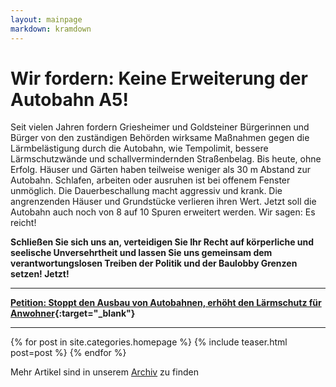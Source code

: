 ```yaml
---
layout: mainpage
markdown: kramdown
---
```


# Wir fordern: Keine Erweiterung der Autobahn A5!

Seit vielen Jahren fordern Griesheimer und Goldsteiner Bürgerinnen und Bürger von den zuständigen Behörden wirksame Maßnahmen gegen die Lärmbelästigung durch die Autobahn, wie Tempolimit, bessere Lärmschutzwände und schallvermindernden Straßenbelag. Bis heute, ohne Erfolg.
Häuser und Gärten haben teilweise weniger als 30 m Abstand zur Autobahn. Schlafen, arbeiten oder ausruhen ist bei offenem Fenster unmöglich. Die Dauerbeschallung macht aggressiv und krank. Die angrenzenden Häuser und Grundstücke verlieren ihren Wert. Jetzt soll die Autobahn auch noch von 8 auf 10 Spuren erweitert werden. Wir sagen: Es reicht!

**Schließen Sie sich uns an, verteidigen Sie Ihr Recht auf körperliche und seelische Unversehrtheit und lassen Sie uns gemeinsam dem verantwortungslosen Treiben der Politik und der Baulobby Grenzen setzen! Jetzt!**

---

**[Petition: Stoppt den Ausbau von Autobahnen, erhöht den Lärmschutz für Anwohner](https://www.change.org/p/stoppt-den-ausbau-von-autobahnen-erhöht-den-lärmschutz-für-anwohner){:target="\_blank"}**

---

<!-- <div class="posts" style="grid-template-columns: 1fr 1fr;">
  <img src="/assets/img/2023-11-25-Kaweh-Mansoori-2.png" alt="Kaweh Mansoori: &quot;Beschleunigter Ausbau der A5 gestoppt&quot;">
  <img src="/assets/img/2023-11-25-Kaweh-Mansoori.png" alt="Kaweh Mansoori: &quot;Die Pläne für den 10spurigen Ausbau der A5 sind völlig aus er Zeit gefallen&quot;">
</div> -->

<div class="posts">
{% for post in site.categories.homepage %}
  {% include teaser.html post=post %}
{% endfor %}
</div>

<p>
  Mehr Artikel sind in unserem <span><a href="/archiv.html">Archiv</a> zu finden</span>
</p>
